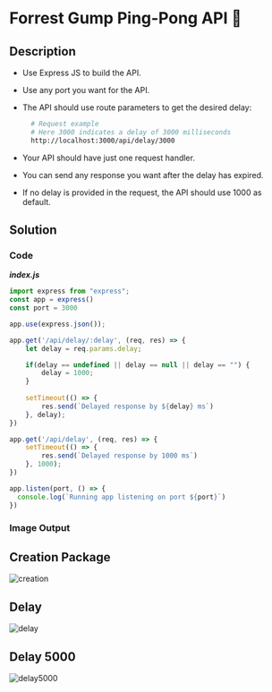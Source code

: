 # Forrest Gump Ping-Pong API 🏓

## Description

- Use Express JS to build the API.
- Use any port you want for the API.
- The API should use route parameters to get the desired delay:

  ```bash
    # Request example
    # Here 3000 indicates a delay of 3000 milliseconds
    http://localhost:3000/api/delay/3000
  ```

- Your API should have just one request handler.
- You can send any response you want after the delay has expired.
- If no delay is provided in the request, the API should use 1000 as default.

## Solution

### Code

***index.js***

```JavaScript
import express from "express";
const app = express()
const port = 3000

app.use(express.json());

app.get('/api/delay/:delay', (req, res) => {
    let delay = req.params.delay;

    if(delay == undefined || delay == null || delay == "") {
        delay = 1000;
    }
    
    setTimeout(() => {
        res.send(`Delayed response by ${delay} ms`)
    }, delay);
})

app.get('/api/delay', (req, res) => {
    setTimeout(() => {
        res.send(`Delayed response by 1000 ms`)
    }, 1000);
})

app.listen(port, () => {
  console.log(`Running app listening on port ${port}`)
})
```


### Image Output
## Creation Package
![creation](https://user-images.githubusercontent.com/95326781/223333714-d2ca104b-28f1-40b2-96b6-4bfa24d8ecc5.jpg)
## Delay
![delay](https://user-images.githubusercontent.com/95326781/223333736-c5ec54d6-a748-46c4-8474-d9f06d2038f5.jpg)
## Delay 5000
![delay5000](https://user-images.githubusercontent.com/95326781/223333760-fb6fa7ce-9f88-4fbb-98ef-a0de4393ed51.jpg)
